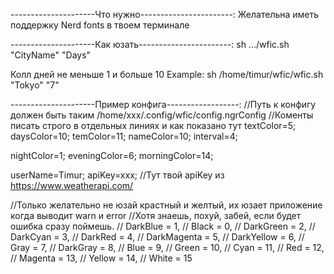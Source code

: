 ---------------------Что нужно-----------------------:
Желательна иметь поддержку Nerd fonts в твоем терминале

---------------------Как юзать-----------------------:
sh .../wfic.sh "CityName" "Days"

Колл дней не меньше 1 и больше 10
Example: sh /home/timur/wfic/wfic.sh "Tokyo" "7"

---------------------Пример конфига------------------:
//Путь к конфигу должен быть таким /home/xxx/.config/wfic/config.ngrConfig
//Коменты писать строго в отдельных линиях и как показано тут
textColor=5;
daysColor=10;
temColor=11;
nameColor=10;
interval=4;

nightColor=1;
eveningColor=6;
morningColor=14;

userName=Timur;
apiKey=xxx;
//Тут твой apiKey из https://www.weatherapi.com/

//Только желательно не юзай крастный и желтый, их юзает приложение когда выводит warn и error
//Хотя знаешь, похуй, забей, если будет ошибка сразу поймешь.
// DarkBlue = 1,
// Black = 0,
// DarkGreen = 2,
// DarkCyan = 3,
// DarkRed = 4,
// DarkMagenta = 5,
// DarkYellow = 6,
// Gray = 7,
// DarkGray = 8,
// Blue = 9,
// Green = 10,
// Cyan = 11,
// Red = 12,
// Magenta = 13,
// Yellow = 14,
// White = 15
